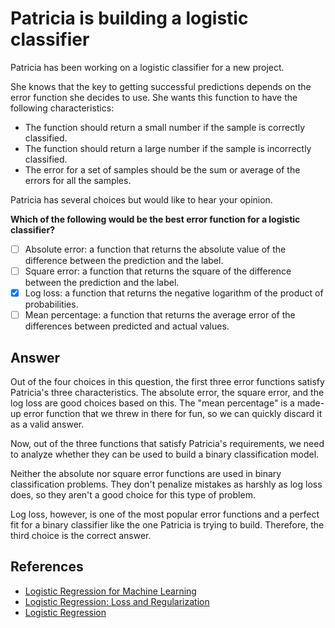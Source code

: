 # Patricia is building a logistic classifier

Patricia has been working on a logistic classifier for a new project.

She knows that the key to getting successful predictions depends on the error function she decides to use. She wants this function to have the following characteristics:

- The function should return a small number if the sample is correctly classified.
- The function should return a large number if the sample is incorrectly classified.
- The error for a set of samples should be the sum or average of the errors for all the samples.

Patricia has several choices but would like to hear your opinion.

**Which of the following would be the best error function for a logistic classifier?**

- [ ] Absolute error: a function that returns the absolute value of the difference between the prediction and the label.
- [ ] Square error: a function that returns the square of the difference between the prediction and the label.
- [x] Log loss: a function that returns the negative logarithm of the product of probabilities.
- [ ] Mean percentage: a function that returns the average error of the differences between predicted and actual values.

## Answer

Out of the four choices in this question, the first three error functions satisfy Patricia's three characteristics. The absolute error, the square error, and the log loss are good choices based on this. The "mean percentage" is a made-up error function that we threw in there for fun, so we can quickly discard it as a valid answer.

Now, out of the three functions that satisfy Patricia's requirements, we need to analyze whether they can be used to build a binary classification model.

Neither the absolute nor square error functions are used in binary classification problems. They don't penalize mistakes as harshly as log loss does, so they aren't a good choice for this type of problem.

Log loss, however, is one of the most popular error functions and a perfect fit for a binary classifier like the one Patricia is trying to build. Therefore, the third choice is the correct answer.

## References

- [Logistic Regression for Machine Learning](https://machinelearningmastery.com/logistic-regression-for-machine-learning/)
- [Logistic Regression: Loss and Regularization](https://developers.google.com/machine-learning/crash-course/logistic-regression/model-training)
- [Logistic Regression](https://web.stanford.edu/~jurafsky/slp3/5.pdf)